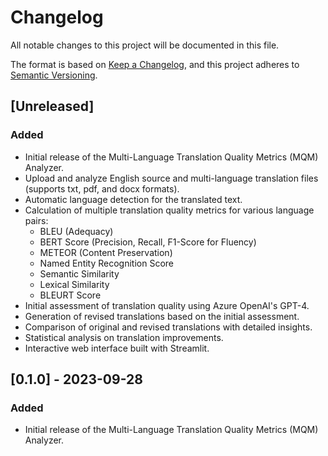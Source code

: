 # Changelog

All notable changes to this project will be documented in this file.

The format is based on [Keep a Changelog](https://keepachangelog.com/en/1.0.0/),
and this project adheres to [Semantic Versioning](https://semver.org/spec/v2.0.0.html).

## [Unreleased]
### Added
- Initial release of the Multi-Language Translation Quality Metrics (MQM) Analyzer.
- Upload and analyze English source and multi-language translation files (supports txt, pdf, and docx formats).
- Automatic language detection for the translated text.
- Calculation of multiple translation quality metrics for various language pairs:
  - BLEU (Adequacy)
  - BERT Score (Precision, Recall, F1-Score for Fluency)
  - METEOR (Content Preservation)
  - Named Entity Recognition Score
  - Semantic Similarity
  - Lexical Similarity
  - BLEURT Score
- Initial assessment of translation quality using Azure OpenAI's GPT-4.
- Generation of revised translations based on the initial assessment.
- Comparison of original and revised translations with detailed insights.
- Statistical analysis on translation improvements.
- Interactive web interface built with Streamlit.

## [0.1.0] - 2023-09-28
### Added
- Initial release of the Multi-Language Translation Quality Metrics (MQM) Analyzer.

